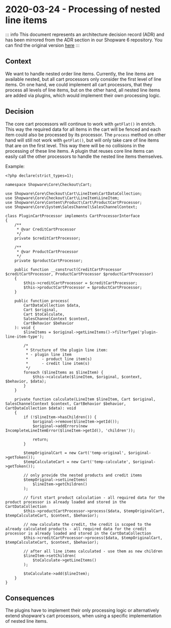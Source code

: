 # 2020-03-24 - Processing of nested line items

::: info
This document represents an architecture decision record (ADR) and has been mirrored from the ADR section in our Shopware 6 repository.
You can find the original version [here](https://github.com/shopware/platform/blob/trunk/adr/checkout/2021-03-24-nested-line-items.md)
:::

## Context

We want to handle nested order line items.
Currently, the line items are available nested, but all cart processors only consider the first level of line items.
On one hand, we could implement all cart processors, that they process all levels of line items, but on the other hand,
all nested line items are added via plugins, which would implement their own processing logic.

## Decision

The core cart processors will continue to work with `getFlat()` in enrich. This way the required data for all items in the
cart will be fenced and each item could also be processed by its processor.
The `process` method on other hand will still not work with `getFlat()`, but will only take care of line items that are on the first level. 
This way there will be no collisions in the processing of these line items. A plugin that reuses core line items can
easily call the other processors to handle the nested line items themselves.

Example:

```
<?php declare(strict_types=1);

namespace Shopware\Core\Checkout\Cart;

use Shopware\Core\Checkout\Cart\LineItem\CartDataCollection;
use Shopware\Core\Checkout\Cart\LineItem\LineItem;
use Shopware\Core\Content\Product\Cart\ProductCartProcessor;
use Shopware\Core\System\SalesChannel\SalesChannelContext;

class PluginCartProcessor implements CartProcessorInterface
{
    /**
     * @var CreditCartProcessor
     */
    private $creditCartProcessor;

    /**
     * @var ProductCartProcessor
     */
    private $productCartProcessor;

    public function __construct(CreditCartProcessor $creditCartProcessor, ProductCartProcessor $productCartProcessor)
    {
        $this->creditCartProcessor = $creditCartProcessor;
        $this->productCartProcessor = $productCartProcessor;
    }

    public function process(
        CartDataCollection $data,
        Cart $original,
        Cart $toCalculate,
        SalesChannelContext $context,
        CartBehavior $behavior
    ): void {
        $lineItems = $original->getLineItems()->filterType('plugin-line-item-type');

        /*
         * Structure of the plugin line item:
         * - plugin line item
         *      - product line item(s)
         *      - credit line item(s)
         */
        foreach ($lineItems as $lineItem) {
            $this->calculate($lineItem, $original, $context, $behavior, $data);
        }
    }

    private function calculate(LineItem $lineItem, Cart $original, SalesChannelContext $context, CartBehavior $behavior, CartDataCollection $data): void
    {
        if (!$lineItem->hasChildren()) {
            $original->remove($lineItem->getId());
            $original->addErrors(new IncompleteLineItemError($lineItem->getId(), 'children'));

            return;
        }

        $tempOriginalCart = new Cart('temp-original', $original->getToken());
        $tempCalculateCart = new Cart('temp-calculate', $original->getToken());

        // only provide the nested products and credit items
        $tempOriginal->setLineItems(
            $lineItem->getChildren()
        );

        // first start product calculation - all required data for the product processor is already loaded and stored in the CartDataCollection
        $this->productCartProcessor->process($data, $tempOriginalCart, $tempCalculateCart, $context, $behavior);

        // now calculate the credit, the credit is scoped to the already calculated products - all required data for the credit processor is already loaded and stored in the CartDataCollection
        $this->creditCartProcessor->process($data, $tempOriginalCart, $tempCalculateCart, $context, $behavior);

        // after all line items calculated - use them as new children
        $lineItem->setChildren(
            $toCalculate->getLineItems()
        );

        $toCalculate->add($lineItem);
    }
}
```


## Consequences

The plugins have to implement their only processing logic or alternatively extend shopware's cart processors, when using
a specific implementation of nested line items.
